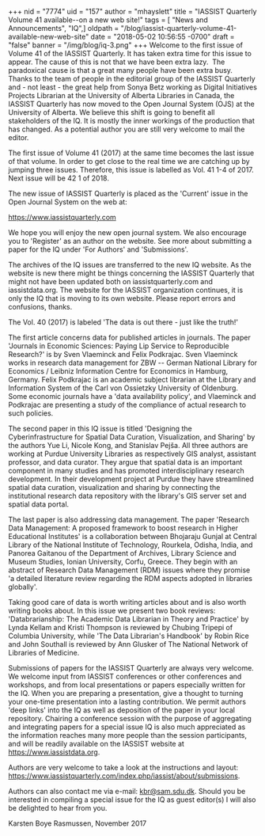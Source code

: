 +++
nid = "7774"
uid = "157"
author = "mhayslett"
title = "IASSIST Quarterly Volume 41 available--on a new web site!"
tags = [ "News and Announcements", "IQ",]
oldpath = "/blog/iassist-quarterly-volume-41-available-new-web-site"
date = "2018-05-02 10:56:55 -0700"
draft = "false"
banner = "/img/blog/iq-3.png"
+++
Welcome to the first issue of Volume 41 of the IASSIST Quarterly. It has
taken extra time for this issue to appear. The cause of this is not that
we have been extra lazy.  The paradoxical cause is that a great many
people have been extra busy. Thanks to the team of people in the
editorial group of the IASSIST Quarterly and - not least - the great
help from Sonya Betz working as Digital Initiatives Projects Librarian
at the University of Alberta Libraries in Canada, the IASSIST Quarterly
has now moved to the Open Journal System (OJS) at the University of
Alberta. We believe this shift is going to benefit all stakeholders of
the IQ. It is mostly the inner workings of the production that has
changed. As a potential author you are still very welcome to mail the
editor.

The first issue of Volume 41 (2017) at the same time becomes the last
issue of that volume. In order to get close to the real time we are
catching up by jumping three issues. Therefore, this issue is labelled
as Vol. 41 1-4 of 2017. Next issue will be 42 1 of 2018. 

The new issue of IASSIST Quarterly is placed as the 'Current' issue in
the Open Journal System on the web at:

<https://www.iassistquarterly.com>

We hope you will enjoy the new open journal system. We also encourage
you to 'Register' as an author on the website. See more about
submitting a paper for the IQ under 'For Authors' and
'Submissions'. 

The archives of the IQ issues are transferred to the new IQ website. As
the website is new there might be things concerning the IASSIST
Quarterly that might not have been updated both on iassistquarterly.com
and iassistdata.org. The website for the IASSIST organization continues,
it is only the IQ that is moving to its own website. Please report
errors and confusions, thanks.

The Vol. 40 (2017) is labeled 'The data is out there - just like the
truth!' 

The first article concerns data for published articles in journals. The
paper 'Journals in Economic Sciences: Paying Lip Service to Reproducible
Research?' is by Sven Vlaeminck and Felix Podkrajac. Sven Vlaeminck
works in research data management for ZBW -- German National Library for
Economics / Leibniz Information Centre for Economics in Hamburg,
Germany. Felix Podkrajac is an academic subject librarian at the Library
and Information System of the Carl von Ossietzky University of
Oldenburg. Some economic journals have a 'data availability policy',
and Vlaeminck and Podkrajac are presenting a study of the compliance of
actual research to such policies.

The second paper in this IQ issue is titled 'Designing the
Cyberinfrastructure for Spatial Data Curation, Visualization, and
Sharing' by the authors Yue Li, Nicole Kong, and Stanislav Pejša. All
three authors are working at Purdue University Libraries as respectively
GIS analyst, assistant professor, and data curator. They argue that
spatial data is an important component in many studies and has promoted
interdisciplinary research development. In their development project at
Purdue they have streamlined spatial data curation, visualization and
sharing by connecting the institutional research data repository with
the library's GIS server set and spatial data portal.

The last paper is also addressing data management. The paper 'Research
Data Management: A proposed framework to boost research in Higher
Educational Institutes' is a collaboration between Bhojaraju Gunjal at
Central Library of the National Institute of Technology, Rourkela,
Odisha, India, and Panorea Gaitanou of the Department of Archives,
Library Science and Museum Studies, Ionian University, Corfu, Greece.
They begin with an abstract of Research Data Management (RDM) issues
where they promise 'a detailed literature review regarding the RDM
aspects adopted in libraries globally'.

Taking good care of data is worth writing articles about and is also
worth writing books about. In this issue we present two book reviews:
'Databrarianship: The Academic Data Librarian in Theory and Practice'
by Lynda Kellam and Kristi Thompson is reviewed by Chubing Tripepi of
Columbia University, while 'The Data Librarian's Handbook' by Robin
Rice and John Southall is reviewed by Ann Glusker of The National
Network of Libraries of Medicine.

Submissions of papers for the IASSIST Quarterly are always very welcome.
We welcome input from IASSIST conferences or other conferences and
workshops, and from local presentations or papers especially written for
the IQ. When you are preparing a presentation, give a thought to turning
your one-time presentation into a lasting contribution. We permit
authors 'deep links' into the IQ as well as deposition of the paper in
your local repository. Chairing a conference session with the purpose of
aggregating and integrating papers for a special issue IQ is also much
appreciated as the information reaches many more people than the session
participants, and will be readily available on the IASSIST website at
<https://www.iassistdata.org>.  

Authors are very welcome to take a look at the instructions and layout: <https://www.iassistquarterly.com/index.php/iassist/about/submissions>.

Authors can also contact me via e-mail: kbr@sam.sdu.dk. Should you be
interested in compiling a special issue for the IQ as guest editor(s) I
will also be delighted to hear from you.  

Karsten Boye Rasmussen, November 2017

